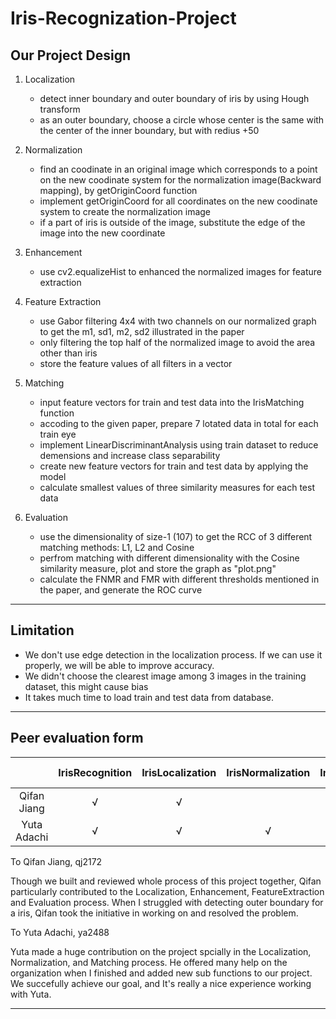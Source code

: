 # Iris-Recognization-Project

Our Project Design
----------------------------
1. Localization
    - detect inner boundary and outer boundary of iris by using Hough transform
    - as an outer boundary, choose a circle whose center is the same with the center of the inner boundary, but with redius +50

2. Normalization
    - find an coodinate in an original image which corresponds to a point on the new coodinate system for the normalization image(Backward mapping), by getOriginCoord function 
    - implement getOriginCoord for all coordinates on the new coodinate system to create the normalization image
    - if a part of iris is outside of the image, substitute the edge of the image into the new coordinate

3. Enhancement
    - use cv2.equalizeHist to enhanced the normalized images for feature extraction

4. Feature Extraction
    - use Gabor filtering 4x4 with two channels on our normalized graph to get the m1, sd1, m2, sd2 illustrated in the paper
    - only filtering the top half of the normalized image to avoid the area other than iris
    - store the feature values of all filters in a vector

5. Matching
    - input feature vectors for train and test data into the IrisMatching function
    - accoding to the given paper, prepare 7 lotated data in total for each train eye
    - implement LinearDiscriminantAnalysis using train dataset to reduce demensions and increase class separability
    - create new feature vectors for train and test data by applying the model
    - calculate smallest values of three similarity measures for each test data

6. Evaluation
    - use the dimensionality of size-1 (107) to get the RCC of 3 different matching methods: L1, L2 and Cosine
    - perfrom matching with different dimensionality with the Cosine similarity measure, plot and store the graph as "plot.png"
    - calculate the FNMR and FMR with different thresholds mentioned in the paper, and generate the ROC curve

----------------------------

Limitation
----------------------------
- We don't use edge detection in the localization process. If we can use it properly, we will be able to improve accuracy.
- We didn't choose the clearest image among 3 images in the training dataset, this might cause bias
- It takes much time to load train and test data from database.

----------------------------

Peer evaluation form
----------------------------

|               | IrisRecognition | IrisLocalization | IrisNormalization | ImageEnhancement | FeatureExtraction | IrisMatching | PerformanceEvaluation | Readme File |
| :---: | :---: | :---: | :---: | :---: | :---: | :---: | :---: | :---: |
| Qifan Jiang   |  √  |  √  |     |  √  |  √  |     |  √  |  √  |
| Yuta Adachi   |  √  |  √  |  √  |     |     |  √  |     |  √  |


To Qifan Jiang, qj2172

Though we built and reviewed whole process of this project together, Qifan particularly contributed to the Localization, Enhancement, FeatureExtraction and Evaluation process. When I struggled with detecting outer boundary for a iris, Qifan took the initiative in working on and resolved the problem. 

To Yuta Adachi, ya2488

Yuta made a huge contribution on the project spcially in the Localization, Normalization, and Matching process. He offered many help on the organization when I finished and added new sub functions to our project. We succefully achieve our goal, and It's really a nice experience working with Yuta.

----------------------------
